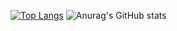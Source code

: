 [![Top Langs](https://github-readme-stats.vercel.app/api/top-langs/?username=DYPIXY&layout=compact&langs_count=10custom_title=Publicrepo)](https://github.com/DYPIXY/github-readme-stats)
![Anurag's GitHub stats](https://github-readme-stats.vercel.app/api?username=DYPIXY&count_private=true&show_icons=true&theme=radical)
